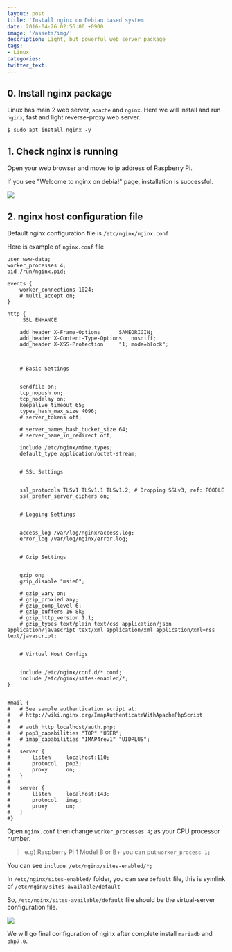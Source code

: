 ```yaml
---
layout: post
title: 'Install nginx on Debian based system'
date: 2016-04-26 02:56:00 +0900
image: '/assets/img/'
description: Light, but powerful web server package
tags:
- Linux
categories:
twitter_text:
---
```


## 0. Install nginx package 


Linux has main 2 web server, `apache` and `nginx`.
Here we will install and run `nginx`, fast and light reverse-proxy web server.

```
$ sudo apt install nginx -y
```

## 1. Check nginx is running 

Open your web browser and move to ip address of Raspberry Pi.

If you see "Welcome to nginx on debia!" page, installation is successful.

<a href="https://googledrive.com/host/0Bw2KEQNBe4nMZW91OWJNZ2lmX0k/img20160417-003.png" data-lightbox="59"><img src="https://googledrive.com/host/0Bw2KEQNBe4nMZW91OWJNZ2lmX0k/img20160417-003.png"></a>

## 2. nginx host configuration file 

Default nginx configuration file is `/etc/nginx/nginx.conf`

Here is example of `nginx.conf` file

```
user www-data;
worker_processes 4;
pid /run/nginx.pid;

events {
	worker_connections 1024;
	# multi_accept on;
}

http {
	 SSL ENHANCE

	add_header X-Frame-Options		SAMEORIGIN;
	add_header X-Content-Type-Options	nosniff;
	add_header X-XSS-Protection		"1; mode=block";


	
	# Basic Settings
	

	sendfile on;
	tcp_nopush on;
	tcp_nodelay on;
	keepalive_timeout 65;
	types_hash_max_size 4096;
	# server_tokens off;

	# server_names_hash_bucket_size 64;
	# server_name_in_redirect off;

	include /etc/nginx/mime.types;
	default_type application/octet-stream;

	
	# SSL Settings
	

	ssl_protocols TLSv1 TLSv1.1 TLSv1.2; # Dropping SSLv3, ref: POODLE
	ssl_prefer_server_ciphers on;

	
	# Logging Settings
	

	access_log /var/log/nginx/access.log;
	error_log /var/log/nginx/error.log;

	
	# Gzip Settings
	

	gzip on;
	gzip_disable "msie6";

	# gzip_vary on;
	# gzip_proxied any;
	# gzip_comp_level 6;
	# gzip_buffers 16 8k;
	# gzip_http_version 1.1;
	# gzip_types text/plain text/css application/json application/javascript text/xml application/xml application/xml+rss text/javascript;

	
	# Virtual Host Configs
	

	include /etc/nginx/conf.d/*.conf;
	include /etc/nginx/sites-enabled/*;
}


#mail {
#	# See sample authentication script at:
#	# http://wiki.nginx.org/ImapAuthenticateWithApachePhpScript
# 
#	# auth_http localhost/auth.php;
#	# pop3_capabilities "TOP" "USER";
#	# imap_capabilities "IMAP4rev1" "UIDPLUS";
# 
#	server {
#		listen     localhost:110;
#		protocol   pop3;
#		proxy      on;
#	}
# 
#	server {
#		listen     localhost:143;
#		protocol   imap;
#		proxy      on;
#	}
#}
```

Open `nginx.conf` then change `worker_processes 4`; as your CPU processor number.

> e.g) Raspberry Pi 1 Model B or B+ you can put `worker_process 1;` 

You can see `include /etc/nginx/sites-enabled/*;` 

In `/etc/nginx/sites-enabled/` folder, you can see `default` file, this is symlink of `/etc/nginx/sites-available/default`

So, `/etc/nginx/sites-available/default` file should be the virtual-server configuration file.

<a href="https://googledrive.com/host/0Bw2KEQNBe4nMZW91OWJNZ2lmX0k/img20160417-002.png" data-lightbox="59"><img src="https://googledrive.com/host/0Bw2KEQNBe4nMZW91OWJNZ2lmX0k/img20160417-002.png"></a>

We will go final configuration of nginx after complete install `mariadb` and `php7.0`.
